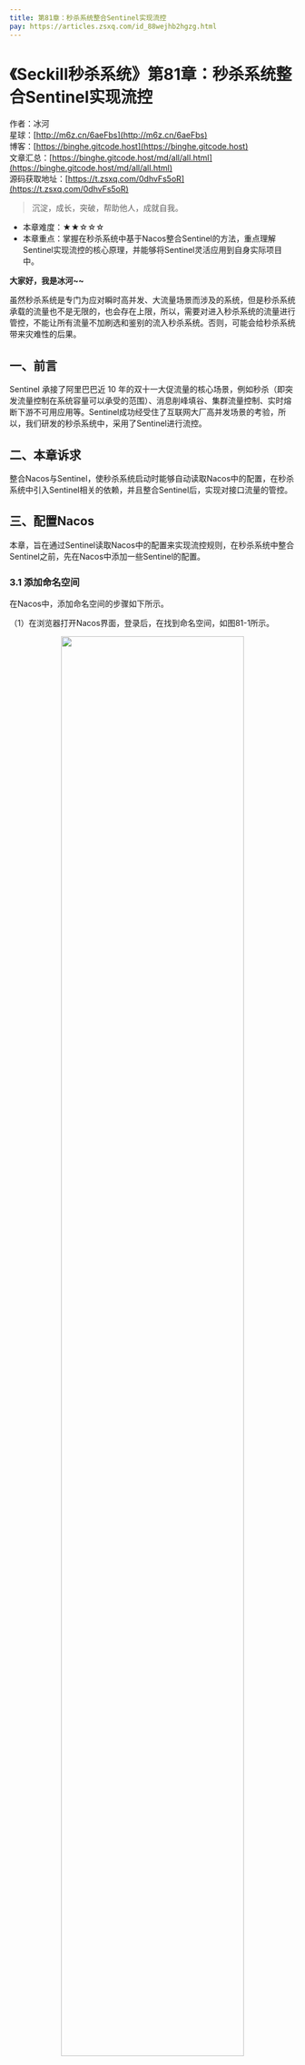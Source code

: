 ```yaml
---
title: 第81章：秒杀系统整合Sentinel实现流控
pay: https://articles.zsxq.com/id_88wejhb2hgzg.html
---
```


# 《Seckill秒杀系统》第81章：秒杀系统整合Sentinel实现流控

作者：冰河
<br/>星球：[http://m6z.cn/6aeFbs](http://m6z.cn/6aeFbs)
<br/>博客：[https://binghe.gitcode.host](https://binghe.gitcode.host)
<br/>文章汇总：[https://binghe.gitcode.host/md/all/all.html](https://binghe.gitcode.host/md/all/all.html)
<br/>源码获取地址：[https://t.zsxq.com/0dhvFs5oR](https://t.zsxq.com/0dhvFs5oR)

> 沉淀，成长，突破，帮助他人，成就自我。

* 本章难度：★★☆☆☆
* 本章重点：掌握在秒杀系统中基于Nacos整合Sentinel的方法，重点理解Sentinel实现流控的核心原理，并能够将Sentinel灵活应用到自身实际项目中。

**大家好，我是冰河~~**

虽然秒杀系统是专门为应对瞬时高并发、大流量场景而涉及的系统，但是秒杀系统承载的流量也不是无限的，也会存在上限，所以，需要对进入秒杀系统的流量进行管控，不能让所有流量不加刷选和鉴别的流入秒杀系统。否则，可能会给秒杀系统带来灾难性的后果。

## 一、前言

Sentinel 承接了阿里巴巴近 10 年的双十一大促流量的核心场景，例如秒杀（即突发流量控制在系统容量可以承受的范围）、消息削峰填谷、集群流量控制、实时熔断下游不可用应用等。Sentinel成功经受住了互联网大厂高并发场景的考验，所以，我们研发的秒杀系统中，采用了Sentinel进行流控。

## 二、本章诉求

整合Nacos与Sentinel，使秒杀系统启动时能够自动读取Nacos中的配置，在秒杀系统中引入Sentinel相关的依赖，并且整合Sentinel后，实现对接口流量的管控。

## 三、配置Nacos

本章，旨在通过Sentinel读取Nacos中的配置来实现流控规则，在秒杀系统中整合Sentinel之前，先在Nacos中添加一些Sentinel的配置。

### 3.1 添加命名空间

在Nacos中，添加命名空间的步骤如下所示。

（1）在浏览器打开Nacos界面，登录后，在找到命名空间，如图81-1所示。

<div align="center">
    <img src="https://binghe.gitcode.host/images/project/seckill/seckill-2023-08-22-001.png?raw=true" width="80%">
    <br/>
</div>


（2）按照图81-2所示添加命名空间后，点击确定按钮即可。

<div align="center">
    <img src="https://binghe.gitcode.host/images/project/seckill/seckill-2023-08-22-002.png?raw=true" width="80%">
    <br/>
</div>

### 3.2 添加Sentinel配置

在Nacos中添加Sentinel的步骤如下所示。

（1）在Nacos中打开配置列表页面，如图81-3所示。

<div align="center">
    <img src="https://binghe.gitcode.host/images/project/seckill/seckill-2023-08-22-003.png?raw=true" width="80%">
    <br/>
</div>


这里注意的是，在配置列表中要切换到sentinel-config命名空间。点击右上角的 **+** 添加Sentinel配置。

（2）按照图81-4所示添加Sentinel流控配置。

## 查看完整文章

加入[冰河技术](http://m6z.cn/6aeFbs)知识星球，解锁完整技术文章与完整代码